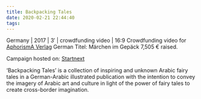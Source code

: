 ```yaml
---
title: Backpacking Tales
date: 2020-02-21 22:44:40
tags:
---
```

Germany | 2017 | 3′ | crowdfunding video | 16:9
Crowdfunding video for [AphorismA Verlag](https://www.aphorisma.eu/)
German Titel: Märchen im Gepäck
7,505 € raised.

Campaign hosted on: [Startnext](https://www.startnext.com/en/maerchen-im-gepaeck)

‘Backpacking Tales’ is a collection of inspiring and unknown Arabic fairy tales in a German-Arabic illustrated publication with the intention to convey the imagery of Arabic art and culture in light of the power of fairy tales to create cross-border imagination. 
